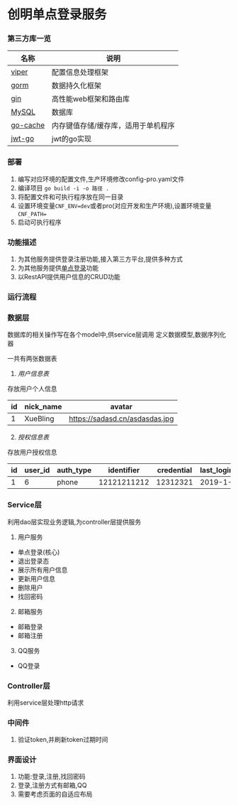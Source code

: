 # 创明单点登录服务

### 第三方库一览
名称|说明
---|---
[viper]("https://github.com/spf13/viper")|配置信息处理框架
[gorm]("https://jasperxu.github.io/gorm-zh")|数据持久化框架
[gin]("https://gin-gonic.com/zh-cn/")|高性能web框架和路由库
[MySQL]("https://www.mysql.com/cn/")|数据库
[go-cache]("https://github.com/patrickmn/go-cache")|内存键值存储/缓存库，适用于单机程序
[jwt-go]("https://github.com/dgrijalva/jwt-Go")|jwt的go实现

### 部署
1. 编写对应环境的配置文件,生产环境修改config-pro.yaml文件
2. 编译项目 `go build -i -o 路径 .`
3. 将配置文件和可执行程序放在同一目录
4. 设置环境变量`CNF_ENV=dev`或者pro(对应开发和生产环境),设置环境变量`CNF_PATH=`
5. 启动可执行程序

### 功能描述
1. 为其他服务提供登录注册功能,接入第三方平台,提供多种方式
2. 为其他服务提供[单点登录](https://baike.baidu.com/item/%E5%8D%95%E7%82%B9%E7%99%BB%E5%BD%95)功能
3. 以RestAPI提供用户信息的CRUD功能

### 运行流程


### 数据层
数据库的相关操作写在各个model中,供service层调用
定义数据模型,数据序列化器

一共有两张数据表
1. *用户信息表*

存放用户个人信息

id|nick_name|avatar|
---|---|---
1|XueBling|https://sadasd.cn/asdasdas.jpg

2. *授权信息表*

存放用户授权信息

id|user_id|auth_type|identifier|credential|last_login_time|role
---|---|---|---|---|---|---
1|6|phone|12121211212|12312321|2019-1-1|Admin


### Service层
利用dao层实现业务逻辑,为controller层提供服务
1. 用户服务
* 单点登录(核心)
* 退出登录态
* 展示所有用户信息
* 更新用户信息
* 删除用户
* 找回密码
2. 邮箱服务
* 邮箱登录
* 邮箱注册
3. QQ服务
* QQ登录



### Controller层
利用service层处理http请求

### 中间件
1. 验证token,并刷新token过期时间


### 界面设计
1. 功能:登录,注册,找回密码
2. 登录,注册方式有邮箱,QQ
3. 需要考虑页面的自适应布局
